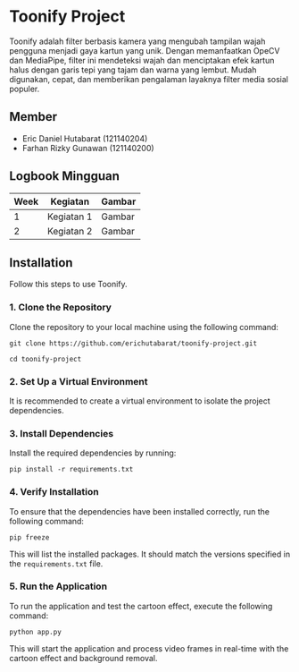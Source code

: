 # Toonify Project
Toonify adalah filter berbasis kamera yang mengubah tampilan wajah pengguna menjadi gaya kartun yang unik. Dengan memanfaatkan OpeCV dan MediaPipe, filter ini mendeteksi wajah dan menciptakan efek kartun halus dengan garis tepi yang tajam dan warna yang lembut. Mudah digunakan, cepat, dan memberikan pengalaman layaknya filter media sosial populer.

## Member
- Eric Daniel Hutabarat (121140204)
- Farhan Rizky Gunawan (121140200)

## Logbook Mingguan
| Week | Kegiatan | Gambar  |
|------------|------------|------------|
| 1 | Kegiatan 1 | Gambar |
| 2 | Kegiatan 2 | Gambar |

## Installation
Follow this steps to use Toonify.
### 1. Clone the Repository

Clone the repository to your local machine using the following command:

```
git clone https://github.com/erichutabarat/toonify-project.git
```
```
cd toonify-project
```

### 2. Set Up a Virtual Environment

It is recommended to create a virtual environment to isolate the project dependencies.

### 3. Install Dependencies

Install the required dependencies by running:

```
pip install -r requirements.txt
```

### 4. Verify Installation

To ensure that the dependencies have been installed correctly, run the following command:

```
pip freeze
```

This will list the installed packages. It should match the versions specified in the `requirements.txt` file.

### 5. Run the Application

To run the application and test the cartoon effect, execute the following command:
```
python app.py
```
This will start the application and process video frames in real-time with the cartoon effect and background removal.
